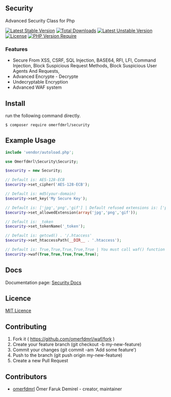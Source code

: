 ## Security

Advanced Security Class for Php

[![Latest Stable Version](http://poser.pugx.org/omerfdmrl/security/v)](https://packagist.org/packages/omerfdmrl/security) 
[![Total Downloads](http://poser.pugx.org/omerfdmrl/security/downloads)](https://packagist.org/packages/omerfdmrl/security) 
[![Latest Unstable Version](http://poser.pugx.org/omerfdmrl/security/v/unstable)](https://packagist.org/packages/omerfdmrl/security) 
[![License](http://poser.pugx.org/omerfdmrl/security/license)](https://packagist.org/packages/omerfdmrl/security) 
[![PHP Version Require](http://poser.pugx.org/omerfdmrl/security/require/php)](https://packagist.org/packages/omerfdmrl/security)


### Features
- Secure From XSS, CSRF, SQL Injection, BASE64, RFI, LFI, Command Injection, Block Suspicious Request Methods, Block Suspicious User Agents And Requests, 
- Advanced Encrypte - Decrypte
- Undecryptable Encryption
- Advanced WAF system

## Install

run the following command directly.

```
$ composer require omerfdmrl/security
```

## Example Usage
```php
include 'vendor/autoload.php';

use Omerfdmrl\Security\Security;

$security = new Security;

// Default is: AES-128-ECB
$security->set_cipher('AES-128-ECB');

// Default is: md5(your-domain)
$security->set_key('My Secure Key');

// Default is: ['jpg','png','gif'] | Default refused extensions is: ['php','bat','']
$security->set_allowedExtension(array('jpg','png','gif'));

// Default is: _token
$security->set_tokenName('_token');

// Default is: getcwd() . '/.htaccess'
$security->set_htaccessPath(__DIR__ . '.htaccess');

// Default is: True,True,True,True,True | You must call waf() function
$security->waf(True,True,True,True,True);
```


## Docs
Documentation page: [Security Docs][doc-url]


## Licence
[MIT Licence][mit-url]

## Contributing

1. Fork it ( https://github.com/omerfdmrl/waf/fork )
2. Create your feature branch (git checkout -b my-new-feature)
3. Commit your changes (git commit -am 'Add some feature')
4. Push to the branch (git push origin my-new-feature)
5. Create a new Pull Request

## Contributors

- [omerfdmrl](https://github.com/omerfdmrl) Ömer Faruk Demirel - creator, maintainer

[mit-url]: http://opensource.org/licenses/MIT
[doc-url]: https://github.com/omerfdmrl/waf/wiki
